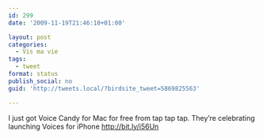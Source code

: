 ```yaml
---
id: 299
date: '2009-11-19T21:46:10+01:00'

layout: post
categories:
  - Vis ma vie
tags:
  - tweet
format: status
publish_social: no
guid: 'http://tweets.local/?birdsite_tweet=5869825563'

---
```


I just got Voice Candy for Mac for free from tap tap tap. They’re celebrating launching Voices for iPhone http://bit.ly/i56Un